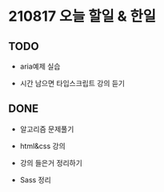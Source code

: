 # 210817 오늘 할일 & 한일

## TODO

- aria예제 실습

- 시간 남으면 타입스크립트 강의 듣기

## DONE

- 알고리즘 문제풀기

- html&css 강의

- 강의 들은거 정리하기

- Sass 정리
